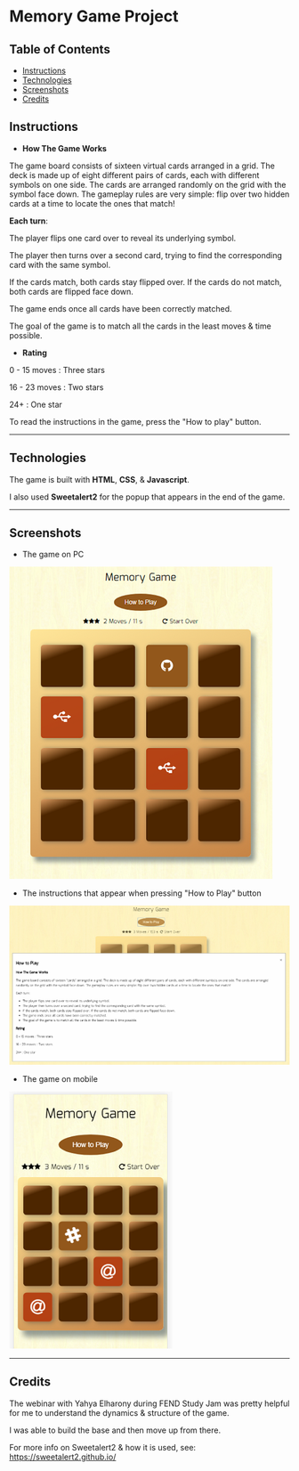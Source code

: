 # Memory Game Project

## Table of Contents

* [Instructions](#instructions)
* [Technologies](#technologies)
* [Screenshots](#screenshots)
* [Credits](#credits)


## Instructions

* **How The Game Works**

The game board consists of sixteen virtual cards arranged in a grid. The deck is made up of eight different pairs of cards, each with different symbols on one side. The cards are arranged randomly on the grid with the symbol face down. The gameplay rules are very simple: flip over two hidden cards at a time to locate the ones that match!

**Each turn**:

The player flips one card over to reveal its underlying symbol.

The player then turns over a second card, trying to find the corresponding card with the same symbol.

If the cards match, both cards stay flipped over.
If the cards do not match, both cards are flipped face down.

The game ends once all cards have been correctly matched. 

The goal of the game is to match all the cards in the least moves & time possible. 

* **Rating**

0 - 15 moves : Three stars

16 - 23 moves : Two stars

24+ : One star

To read the instructions in the game, press the "How to play" button.
___
## Technologies

The game is built with **HTML**, **CSS**, & **Javascript**.

I also used **Sweetalert2** for the popup that appears in the end of the game.
___
## Screenshots

* The game on PC

![Screenshot1](/img/Screenshot.png "The game on PC")

* The instructions that appear when pressing "How to Play" button

![Screenshot2](/img/In-gameInstructions.png "Instructions")

* The game on mobile

![Screenshot3](/img/ScreenshotGalaxyS.png "The game on mobile")

___

## Credits

The webinar with Yahya Elharony during FEND Study Jam was pretty helpful for me to understand the dynamics & structure of the game.

I was able to build the base and then move up from there.

For more info on Sweetalert2 & how it is used, see: https://sweetalert2.github.io/